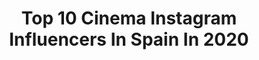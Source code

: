 ---
title: Top 10 Cinema Instagram Influencers In Spain In 2020
description: >-
  Find top cinema Instagram influencers in Spain in 2020. Most popular hashtags: #blackandwhite #actriz #urban #street.
platform: Instagram
profiles:
  - username: "_emilianosilva_"
    fullname: >-
      Emiliano Silva
    location: "Spain"
    followers: 12617
    engagement: 724
    commentsToLikes: 0.028702
    id: ck55lww992mwl0i11p6b9i8tu
    verified: false
    hashtags: "#35mm, #120mm, #polaroidoriginals"
  - username: "dawerzs__athenart"
    fullname: >-
      🇲🇨 𝕯𝖆𝖜𝖊𝖗𝖟 𝖆𝖙𝖍𝖊𝖓𝖆 ♝ VENGEANCE ™
    location: "Spain"
    followers: 13358
    engagement: 600
    commentsToLikes: 0.178743
    id: ckapadye3vpx50i783srkywd9
    verified: false
    hashtags: "#spcls, #beautyretouch, #omelhorclick, #creativeinstagrampost"
  - username: "almargsato"
    fullname: >-
      🔵 Almar G. Sato 🔵
    location: "Spain"
    followers: 4154
    engagement: 1216
    commentsToLikes: 0.048566
    id: ck6u51hy571990j71javre3c9
    verified: false
    hashtags: "#marbella, #autoretrato, #spanish, #mandarina"
  - username: "_madcitylife_"
    fullname: >-
      FOTÓGRAFO | Madrid | ФОТОГРАФ
    location: "Spain"
    followers: 12158
    engagement: 707
    commentsToLikes: 0.007127
    id: ck8wfbsw8fhoq0j78vqwykth8
    verified: false
    hashtags: ""
  - username: "labelmontemarta"
    fullname: >-
      Marta Belmonte
    location: "Spain"
    followers: 6470
    engagement: 1473
    commentsToLikes: 0.044351
    id: ck5zxzc7s8y4i0i14tu454toq
    verified: false
    hashtags: "#shhhh, #zaragoza, #doppleganger, #peluqueria"
  - username: "mikelalors"
    fullname: >-
      Mikel Alors
    location: "Spain"
    followers: 11103
    engagement: 7714
    commentsToLikes: 0.019684
    id: ck0vymkmu4qsj0i19k63wpgzk
    verified: false
    hashtags: "#tsunamidemocr, #8m, #8marzo, #feminismo"
  - username: "xhufflis"
    fullname: >-
      Oscar Cabero Ramos
    location: "Spain"
    followers: 6684
    engagement: 1419
    commentsToLikes: 0.046737
    id: ck55omq8t8ocq0i1104rztrs2
    verified: false
    hashtags: "#class, #educacion, #contentcreator, #spanishtrap"
  - username: "itziarcastro"
    fullname: >-
      Itziar Castro
    location: "Spain"
    followers: 341095
    engagement: 361
    commentsToLikes: 0.023758
    id: ck55pu4zbbdsi0i11p1235bye
    verified: true
    hashtags: "#turbante, #freetolove, #cantante, #vestuario"
  - username: "alessiosaveri"
    fullname: >-
      Alessio Saveri
    location: "Spain"
    followers: 19654
    engagement: 392
    commentsToLikes: 0.026888
    id: ck136uhl68bow0i19hzaya834
    verified: false
    hashtags: "#street, #oneshot, #explorethailand, #moody"
  - username: "roman_petrusyak"
    fullname: >-
      Роман Петрусяк
    location: "Spain"
    followers: 12392
    engagement: 650
    commentsToLikes: 0.023051
    id: ckaotrugzx7y10i78za9v3b1s
    verified: false
    hashtags: "#gominimalmag, #fineart, #photocinematica, #pinklemonade"
---